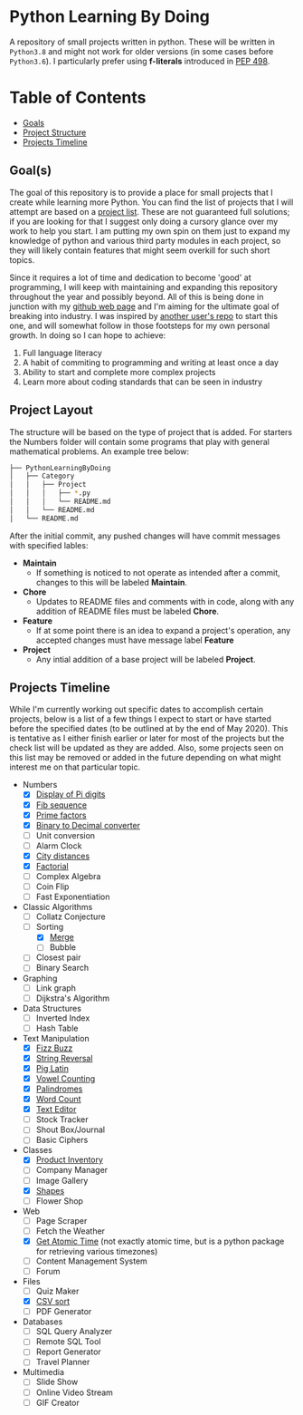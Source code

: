# Python Learning By Doing

A repository of small projects written in python. These will be written in `Python3.8` and might not work for older versions (in some cases before `Python3.6`). I particularly  prefer using **f-literals** introduced in [PEP 498](https://www.python.org/dev/peps/pep-0498/). 

# Table of Contents

* [Goals](#Goals)
* [Project Structure](#Project-Layout)
* [Projects Timeline](#Projects-Timeline)

## Goal(s)

The goal of this repository is to provide a place for small projects that I create while learning more Python. You can find the list of projects that I will attempt are based on a [project list](https://github.com/karan/Projects). These are not guaranteed full solutions; if you are looking for that I suggest only doing a cursory glance over my work to help you start. I am putting my own spin on them just to expand my knowledge of python and various third party modules in each project, so they will likely contain features that might seem overkill for such short topics.

Since it requires a lot of time and dedication to become 'good' at programming, I will keep with maintaining and expanding this repository throughout the year and possibly beyond. All of this is being done in junction with my [github web page](https://github.com/Dulatr/dulatr.github.io) and I'm aiming for the ultimate goal of breaking into industry. I was inspired by [another user's repo](https://github.com/udohsolomon/My_python_deliberate_practice) to start this one, and will somewhat follow in those footsteps for my own personal growth. In doing so I can hope to achieve:

1. Full language literacy
2. A habit of commiting to programming and writing at least once a day
3. Ability to start and complete more complex projects
4. Learn more about coding standards that can be seen in industry

## Project Layout

The structure will be based on the type of project that is added. For starters the Numbers folder will contain some programs that play with general mathematical problems. An example tree below:

```bash
├── PythonLearningByDoing
│   ├── Category
│   │   ├── Project 
│   │   │   ├── *.py
│   │   │   └── README.md
│   │   └── README.md
│   └── README.md
```
After the initial commit, any pushed changes will have commit messages with specified lables:

* **Maintain**
    - If something is noticed to not operate as intended after a commit, changes to this will be labeled **Maintain**. 
* **Chore**
    - Updates to README files and comments with in code, along with any addition of README files must be labeled **Chore**.
* **Feature**
    - If at some point there is an idea to expand a project's operation, any accepted changes must have message label **Feature**
* **Project**
    - Any intial addition of a base project will be labeled **Project**. 

## Projects Timeline

While I'm currently working out specific dates to accomplish certain projects, below is a list of a few things I expect to start or have started before the specified dates (to be outlined at by the end of May 2020). This is tentative as I either finish earlier or later for most of the projects but the check list will be updated as they are added. Also, some projects seen on this list may be removed or added in the future depending on what might interest me on that particular topic.

* Numbers
    - [x] [Display of Pi digits](/Numbers/DigitsOfPi/)
    - [X] [Fib sequence](/Numbers/FibonnaciSequence)
    - [x] [Prime factors](/Numbers/PrimeFactors)
    - [x] [Binary to Decimal converter](/Numbers/BinaryToDecimal)
    - [ ] Unit conversion
    - [ ] Alarm Clock
    - [x] [City distances](/Numbers/Distance)
    - [x] [Factorial](/Numbers/Factorial)
    - [ ] Complex Algebra
    - [ ] Coin Flip
    - [ ] Fast Exponentiation
* Classic Algorithms
    - [ ] Collatz Conjecture
    - [ ] Sorting
        - [X] [Merge](/ClassicAlgorithms/MergeSort)
        - [ ] Bubble
    - [ ] Closest pair
    - [ ] Binary Search
* Graphing
    - [ ] Link graph
    - [ ] Dijkstra's Algorithm
* Data Structures
    - [ ] Inverted Index
    - [ ] Hash Table
* Text Manipulation
    - [x] [Fizz Buzz](/Text/FizzBuzz)
    - [x] [String Reversal](/Text/StringReverse)
    - [x] [Pig Latin](/Text/PigLatin)
    - [x] [Vowel Counting](/Text/WordCount)
    - [x] [Palindromes](/Text/Palindromes)
    - [x] [Word Count](/Text/WordCount)
    - [x] [Text Editor](/Text/FizzEditor)
    - [ ] Stock Tracker
    - [ ] Shout Box/Journal
    - [ ] Basic Ciphers
* Classes
    - [x] [Product Inventory](/Classes/InventoryProduct)
    - [ ] Company Manager
    - [ ] Image Gallery
    - [x] [Shapes](/Classes/Shapes)
    - [ ] Flower Shop
* Web 
    - [ ] Page Scraper
    - [ ] Fetch the Weather
    - [x] [Get Atomic Time](https://github.com/Dulatr/WorldTimeAPI) (not exactly atomic time, but is a python package for retrieving various timezones)
    - [ ] Content Management System
    - [ ] Forum
* Files
    - [ ] Quiz Maker
    - [x] [CSV sort](/Files/CSVsort)
    - [ ] PDF Generator
* Databases
    - [ ] SQL Query Analyzer
    - [ ] Remote SQL Tool
    - [ ] Report Generator
    - [ ] Travel Planner
* Multimedia 
    - [ ] Slide Show
    - [ ] Online Video Stream
    - [ ] GIF Creator